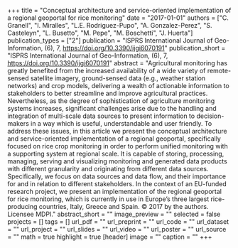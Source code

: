 +++
title = "Conceptual architecture and service-oriented implementation of a regional geoportal for rice monitoring"
date = "2017-01-01"
authors = ["C. Granell", "I. Miralles", "L.E. Rodriguez-Pupo", "A. Gonzalez-Perez", "S. Casteleyn", "L. Busetto", "M. Pepe", "M. Boschetti", "J. Huerta"]
publication_types = ["2"]
publication = "ISPRS International Journal of Geo-Information, (6), 7, https://doi.org/10.3390/ijgi6070191"
publication_short = "ISPRS International Journal of Geo-Information, (6), 7, https://doi.org/10.3390/ijgi6070191"
abstract = "Agricultural monitoring has greatly benefited from the increased availability of a wide variety of remote-sensed satellite imagery, ground-sensed data (e.g., weather station networks) and crop models, delivering a wealth of actionable information to stakeholders to better streamline and improve agricultural practices. Nevertheless, as the degree of sophistication of agriculture monitoring systems increases, significant challenges arise due to the handling and integration of multi-scale data sources to present information to decision-makers in a way which is useful, understandable and user friendly. To address these issues, in this article we present the conceptual architecture and service-oriented implementation of a regional geoportal, specifically focused on rice crop monitoring in order to perform unified monitoring with a supporting system at regional scale. It is capable of storing, processing, managing, serving and visualizing monitoring and generated data products with different granularity and originating from different data sources. Specifically, we focus on data sources and data flow, and their importance for and in relation to different stakeholders. In the context of an EU-funded research project, we present an implementation of the regional geoportal for rice monitoring, which is currently in use in Europe’s three largest rice-producing countries, Italy, Greece and Spain. © 2017 by the authors. Licensee MDPI."
abstract_short = ""
image_preview = ""
selected = false
projects = []
tags = []
url_pdf = ""
url_preprint = ""
url_code = ""
url_dataset = ""
url_project = ""
url_slides = ""
url_video = ""
url_poster = ""
url_source = ""
math = true
highlight = true
[header]
image = ""
caption = ""
+++
